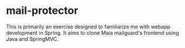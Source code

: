 # mail-protector

This is primarily an exercise designed to familiarize me with webapp development in Spring.  It aims to clone Maia mailguard's frontend using Java and SpringMVC.
